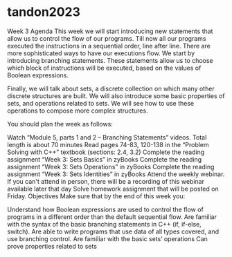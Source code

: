 # tandon2023
Week 3
Agenda
This week we will start introducing new statements that allow us to control the flow of our programs. Till now all our programs executed the instructions in a sequential order, line after line. There are more sophisticated ways to have our executions flow. We start by introducing branching statements. These statements allow us to choose which block of instructions will be executed, based on the values of Boolean expressions.

Finally, we will talk about sets, a discrete collection on which many other discrete structures are built. We will also introduce some basic properties of sets, and operations related to sets. We will see how to use these operations to compose more complex structures.

You should plan the week as follows:

Watch “Module 5, parts 1 and 2 – Branching Statements” videos. Total length is about 70 minutes
Read pages 74-83, 120-138 in the “Problem Solving with C++” textbook (sections: 2.4, 3.2)
Complete the reading assignment “Week 3: Sets Basics” in zyBooks
Complete the reading assignment “Week 3: Sets Operations” in zyBooks
Complete the reading assignment “Week 3: Sets Identities” in zyBooks
Attend the weekly webinar. If you can't attend in person, there will be a recording of this webinar available later that day
Solve homework assignment that will be posted on Friday.
Objectives
Make sure that by the end of this week you:

Understand how Boolean expressions are used to control the flow of programs in a different order than the default sequential flow.
Are familiar with the syntax of the basic branching statements in C++ (if, if-else, switch).
Are able to write programs that use data of all types covered, and use branching control.
Are familiar with the basic sets’ operations
Can prove properties related to sets